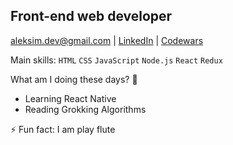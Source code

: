 ## Front-end web developer 

[aleksim.dev@gmail.com](mailto:aleksim.dev@gmail.com) | [LinkedIn](https://www.linkedin.com/in/oleksiy-simak-a38693189) | [Codewars](https://www.codewars.com/users/Alex_Sim)

Main skills: `HTML` `CSS` `JavaScript` `Node.js` `React` `Redux`

What am I doing these days? 🤔
- Learning React Native 
- Reading Grokking Algorithms

⚡ Fun fact: I am play flute
